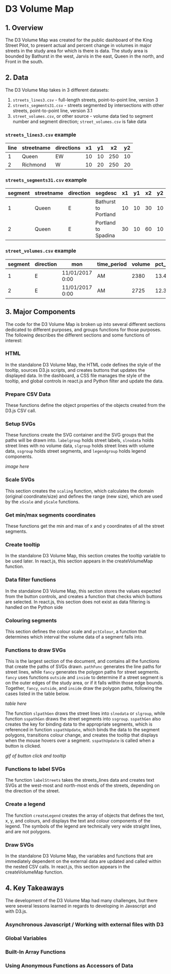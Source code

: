 # D3 Volume Map
## 1. Overview
The D3 Volume Map was created for the public dashboard of the King Street Pilot, to present actual and percent change in volumes in major streets in the study area for which is there is data. The study area is bounded by Bathurst in the west, Jarvis in the east, Queen in the north, and Front in the south. 

## 2. Data
The D3 Volume Map takes in 3 different datasets:
1. `streets_lines3.csv` - full-length streets, point-to-point line, version 3
2. `streets_segments31.csv` - streets segmented by intersections with other streets, point-to-point line, version 3.1
3. `street_volumes.csv`, or other source - volume data tied to segment number and segment direction; `street_volumes.csv` is fake data


### `streets_lines3.csv` example

line|streetname|directions|x1|y1|x2|y2
----|----------|----------|--|--|--|--
1|Queen|EW|10|10|250|10
2|Richmond|W|10|20|250|20

### `streets_segments31.csv` example

segment|streetname|direction|segdesc|x1|y1|x2|y2
-------|----------|---------|-------|--|--|--|--
1|Queen|E|Bathurst to Portland|10|10|30|10
2|Queen|E|Portland to Spadina|30|10|60|10

### `street_volumes.csv` example

segment|direction|mon|time_period|volume|pct_change
-------|---------|---|-----------|------|----------
1|E|11/01/2017 0:00|AM|2380|13.42
2|E|11/01/2017 0:00|AM|2725|12.34

## 3. Major Components
The code for the D3 Volume Map is broken up into several different sections dedicated to different purposes, and groups functions for those purposes. The following describes the different sections and some functions of interest:

### HTML
In the standalone D3 Volume Map, the HTML code defines the style of the tooltip, sources D3.js scripts, and creates buttons that updates the displayed data. In the dashboard, a CSS file manages the style of the tooltip, and global controls in react.js and Python filter and update the data. 

### Prepare CSV Data
These functions define the object properties of the objects created from the D3.js CSV call. 

### Setup SVGs
These functions create the SVG container and the SVG groups that the paths will be drawn into. `labelgroup` holds street labels, `slnodata` holds street lines with no volume data, `slgroup` holds street lines with volume data, `ssgroup` holds street segments, and `legendgroup` holds legend components. 

*image here*

### Scale SVGs
This section creates the `scaling` function, which calculates the domain (original coordinate/size) and defines the range (new size), which are used by the `xScale` and `yScale` functions. 

### Get min/max segments coordinates
These functions get the min and max of x and y coordinates of all the street segments. 

### Create tooltip
In the standalone D3 Volume Map, this section creates the tooltip variable to be used later. In react.js, this section appears in the createVolumeMap function.

### Data filter functions
In the standalone D3 Volume Map, this section stores the values expected from the button controls, and creates a function that checks which buttons are selected. In react.js, this section does not exist as data filtering is handled on the Python side

### Colouring segments
This section defines the colour scale and `pctColour`, a function that determines which interval the volume data of a segment falls into. 

### Functions to draw SVGs
This is the largest section of the document, and contains all the functions that create the paths of SVGs drawn. `pathFunc` generates the line paths for street lines, while `fancy` generates the polygon paths for street segments. `fancy` uses functions `outside` and `inside` to determine if a street segment is on the outer edges of the study area, or if it falls within those edge bounds. Together, `fancy`, `outside`, and `inside` draw the polygon paths, following the cases listed in the table below.

*table here*

The function `slpathGen` draws the street lines into `slnodata` or `slgroup`, while function `sspathGen` draws the street segments into `ssgroup`. `sspathGen` also creates the key for binding data to the appropriate segments, which is referenced in function `sspathUpdate`, which binds the data to the segment polygons, transitions colour change, and creates the tooltip that displays when the mouse hovers over a segment. `sspathUpdate` is called when a button is clicked. 

*gif of button click and tooltip*


### Functions to label SVGs
The function `labelStreets` takes the streets_lines data and creates text SVGs at the west-most and north-most ends of the streets, depending on the direction of the street. 

### Create a legend
The function `createLegend` creates the array of objects that defines the text, x, y, and colours, and displays the text and colour components of the legend. The symbols of the legend are technically very wide straight lines, and are not polygons. 

### Draw SVGs
In the standalone D3 Volume Map, the variables and functions that are immediately dependent on the external data are updated and called within the nested CSV calls. In react.js, this section appears in the createVolumeMap function.

## 4. Key Takeaways
The development of the D3 Volume Map had many challenges, but there were several lessons learned in regards to developing in Javascript and with D3.js.

### Asynchronous Javascript / Working with external files with D3
### Global Variables
### Built-In Array Functions
### Using Anonymous Functions as Accessors of Data






